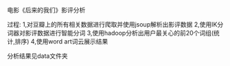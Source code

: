﻿电影《后来的我们》影评分析

过程:
1,对豆瓣上的所有相关数据进行爬取并使用jsoup解析出影评数据
2,使用IK分词器对影评数据进行智能分词
3,使用hadoop分析出用户最关心的前20个词组(统计,排序)
4,使用word art词云展示结果

分析结果见data文件夹

